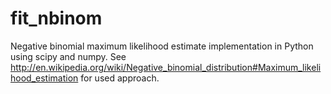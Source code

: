 # fit_nbinom
Negative binomial maximum likelihood estimate implementation in Python using scipy and numpy. 
See http://en.wikipedia.org/wiki/Negative_binomial_distribution#Maximum_likelihood_estimation for used approach.
